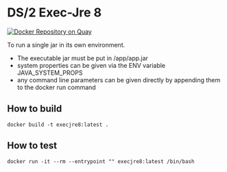 # DS/2 Exec-Jre 8

[![Docker Repository on Quay](https://quay.io/repository/ds2/exec-jre/status "Docker Repository on Quay")](https://quay.io/repository/ds2/exec-jre)

To run a single jar in its own environment.

* The executable jar must be put in /app/app.jar
* system properties can be given via the ENV variable JAVA_SYSTEM_PROPS
* any command line parameters can be given directly by appending them to the docker run command

## How to build

    docker build -t execjre8:latest .

## How to test

    docker run -it --rm --entrypoint "" execjre8:latest /bin/bash
